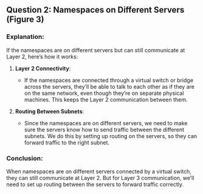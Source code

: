 ## Question 2: Namespaces on Different Servers (Figure 3)

### Explanation:

If the namespaces are on different servers but can still communicate at Layer 2, here’s how it works:

1. **Layer 2 Connectivity**:
   - If the namespaces are connected through a virtual switch or bridge across the servers, they’ll be able to talk to each other as if they are on the same network, even though they’re on separate physical machines. This keeps the Layer 2 communication between them.

2. **Routing Between Subnets**:
   - Since the namespaces are on different servers, we need to make sure the servers know how to send traffic between the different subnets. We do this by setting up routing on the servers, so they can forward traffic to the right subnet.

### Conclusion:
When namespaces are on different servers connected by a virtual switch, they can still communicate at Layer 2. But for Layer 3 communication, we’ll need to set up routing between the servers to forward traffic correctly.

